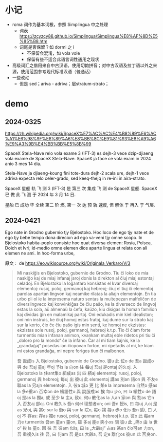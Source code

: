
# 小记

- roma 词作为基本词根，参照 Simplingua 中之处理
    - 词表 https://zcyzcy88.github.io/Simplingua/Simplingua%E8%AF%8D%E5%85%B8.htm
    - 词尾是否保留？如 dormi 之 i
        - 不保留会混淆，如 vola vole
        - 保留有些不适合此语言词性通用之现状
- 高级词汇之借用来自中古汉语，使用切韵拼音；对中古汉语及拉丁语以外之来源，使用范围参考现代标准汉语（普通话）
- 一些改动
    - 但是 sed；ariva - adriva；层stratum-strato；

# demo

## 2024-0325

https://zh.wikipedia.org/wiki/SpaceX%E7%AC%AC%E4%B8%89%E6%AC%A1%E6%98%9F%E8%89%A6%E8%BB%8C%E9%81%93%E8%A9%A6%E9%A3%9B%E4%BB%BB%E5%8B%99

SpaceX Stela-Nave relo vola exame 3 (IFT-3) es dejh-3 vece dzip-djiaeng vola exame de SpaceX Stela-Nave. SpaceX ja face ce vola exam in 2024 anio 3 mes 14 dia.

Stela-Nave ja djiaeng-koung fini tote-dura dejh-2 scala ure, dejh-1 vece adriva expecta relo celer-grado, sed keeq-thejq in re-ini in aira-strato.

SpaceX 星船 轨 飞 测 3 (IFT-3) 是 第三 次 集成 飞 测 de SpaceX 星船. SpaceX 已 做 此 飞 测 于 2024 年 3 月 14 日.

星船 已 成功 毕 全续 第二 阶 燃, 第一 次 达 预 轨 速度, 但 解体 于 再入 于 气层.

## 2024-0421

Ego nate in Grodno gubernio tjy Bjelostoko. Hoc loco de ego tjy nate et de ego tjy bebe tempo dona direcion ad ego va-veni tjy omne scopo. In Bjelostoko habita-poplo consiste hoc quat diversa elemen: Rosia, Polsca, Doich et Ivri; id-medio omne elemen dice aparte lingua et relata con ali elemen ne ami. In hoc-forma urbe, 

原文： de https://eo.wikisource.org/wiki/Originala_Verkaro/V/3

> Mi naskiĝis en Bjelostoko, gubernio de Grodno. Tiu ĉi loko de mia naskiĝo kaj de miaj infanaj jaroj donis la direkton al ĉiuj miaj estontaj celadoj. En Bjelostoko la loĝantaro konsistas el kvar diversaj elementoj: rusoj, poloj, germanoj kaj hebreoj; ĉiuj el tiuj ĉi elementoj parolas apartan lingvon kaj neamike rilatas la aliajn elementojn. En tia urbo pli ol ie la impresema naturo sentas la multepezan malfeliĉon de diverslingveco kaj konvinkiĝas ĉe ĉiu paŝo, ke la diverseco de lingvoj estas la sola, aŭ almenaŭ la ĉefa, kaŭzo, kiu disigas la homan familion kaj dividas ĝin en malamikaj partoj. Oni edukadis min kiel idealiston; oni min instruis, ke ĉiuj homoj estas fratoj, kaj dume sur la strato kaj sur la korto, ĉio ĉe ĉiu paŝo igis min senti, ke homoj ne ekzistas: ekzistas sole rusoj, poloj, germanoj, hebreoj k.t.p. Tio ĉi ĉiam forte turmentis mian infanan animon, kvankam multaj eble ridetos pri tiu ĉi „doloro pro la mondo“ ĉe la infano. Ĉar al mi tiam ŝajnis, ke la „grandaĝaj“ posedas ian ĉiopovan forton, mi ripetadis al mi, ke kiam mi estos grandaĝa, mi nepre forigos tiun ĉi malbonon.
>
> 吾 誕成is 入 Bjelostoko, gubernio de Grodno. 彼u 此 位o de 吾a 誕成o 與 de 吾aj 童aj 年oj 予is la 向on 往 每uj 吾aj 是ontaj 的久oj. 入 Bjelostoko la 住ant集o 組成as 出 四 繽aj elementoj: rusoj, poloj, germanoj 與 hebreoj; 每uj 出 彼uj 此 elementoj 講as 別an 語on 與 不友e 聯as la 另ajn elementojn. 入 彼a 城o 更 比 某e la impresema 自然o 感as la 多e重an 否幸on de 繽語性o 與 說服成as 挨 每u 步o, 曰 la 繽性o de 語oj 是as la 獨a, 或 至少 la 主a, 致o, 何u 散化as la 人an 家on 與 割as 它n 入 否友aj 部oj. Oni 教久is 吾n 何el 理想者on; oni 吾n 授is, 曰 每uj 人oj 是as 兄oj, 與 當e sur la 街o 與 sur la 院o, 每o 挨 每u 步o 化is 吾n 感i, 曰 人oj 不 存as: 存as 獨e rusoj, poloj, germanoj, hebreoj k.t.p. 彼o 此 每am 力e turmentis 吾an 童an 靈on, 雖 多aj 能e 笑小os 關 彼u 此 „痛o 由 la 世o“ 挨 la 童o. 因 往 吾 彼am 似is, 曰 la „大齡aj“ 占as 某an ĉio可an 力on, 吾 重複久is 往 吾, 曰 何am 吾 是os 大齡a, 吾 定e 離化os 彼un 此 否良on.